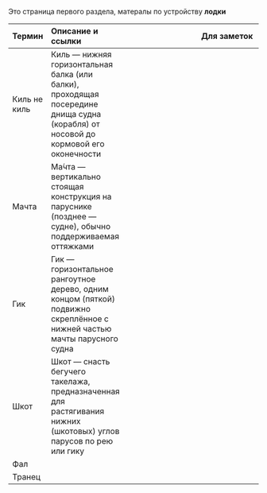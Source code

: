 Это страница первого раздела, матералы по устройству **лодки**

| Термин | Описание и ссылки                                                                                                                  | <div style="width:400px">Для заметок</div> |
| ------ | :--------------------------------------------------------------------------------------------------------------------------------- | ------------------------------------------ |
| Киль не киль   | Киль — нижняя горизонтальная балка (или балки), проходящая посередине днища судна (корабля) от носовой до кормовой его оконечности |                                            |
| Мачта  | Ма́чта — вертикально стоящая конструкция на паруснике (позднее — судне), обычно поддерживаемая оттяжками                           |                                            |
| Гик    | Гик — горизонтальное рангоутное дерево, одним концом (пяткой) подвижно скреплённое с нижней частью мачты парусного судна           |                                            |
| Шкот   | Шкот — снасть бегучего такелажа, предназначенная для растягивания нижних (шкотовых) углов парусов по рею или гику                  |                                            |
| Фал    |                                                                                                                                    |                                            |
| Транец |                                                                                                                                    |                                            |
<div class="page-break" style="page-break-before: always;"></div>
